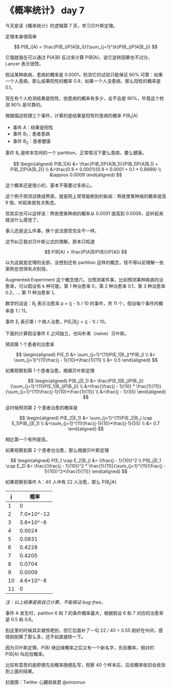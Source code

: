 # 《概率统计》 day 7

今天是读《概率统计》的逻辑第 7 天，学习贝叶斯定理。

定理本身很简单

$$
P(B_i|A) = \frac{P(B_i)P(A|B_i)}{\sum_{j=1}^{k}P(B_j)P(A|B_j)}
$$

它强就强在可以通过 P(A|B) 反过来计算 P(B|A)，说它逆转因果也不过分，Lancer 表示很赞。

假设某种疾病，患病的概率是 0.0001，检测它的试验只能保证 90% 可靠：如果一个人患病，那么结果阳性的概率 0.9，如果一个人没患病，那么阳性的概率是 0.1。

现在有个人检测结果是阳性，他患病的概率有多少，会不会是 90%，毕竟这个检测 90% 是可靠的。

根据描述梳理三个事件，计算的是结果是阳性时患病的概率 P(B<sub>1</sub>|A)

+ 事件 A：结果是阳性
+ 事件 B<sub>1</sub>：患者患病
+ 事件 B<sub>2</sub>：患者健康

事件 B<sub>i</sub> 是样本空间的一个 partition，正常情况下要么患病，要么健康。

$$
\begin{aligned}
P(B_1|A) &= \frac{P(B_1)P(A|B_1)}{P(B_1)P(A|B_1) + P(B_2)P(A|B_2)} \\
&=\frac{0.9 * 0.0001}{0.9 * 0.0001 + 0.1 * 0.9999} \\
&\approx 0.0009
\end{aligned}
$$

这个概率还是很小的，基本不需要过多担心。

这个例子把测试换成熬夜，就是网上常常能刷到的新闻：熬夜使某种病的概率提高 9 倍，听起来就有点焦虑。

但其实也可以这样说：熬夜使某种病的概率从 0.0001 提高到 0.0009，这听起来就没什么感觉了。

事儿还是这么件事，换个说法感受完全不一样。

这节纠正我对贝叶斯公式的理解，原本只知道

$$
P(B|A) = \frac{P(A|B)P(B)}{P(A)}
$$

以为这就是定理的全部，没想到还有 partition 这样的概念，怪不得以前理解一些案例总觉得有点别扭。

Augmented Experiment 这个概念很六。当预测某件事，比如预测某种疾病的治愈率，可以假设有 k 种可能，第 1 种治愈率 0，第 2 种治愈率 0.1，第 3 种治愈率 0.2，... 第 11 种治愈率 1。

数学的话说：B<sub>j</sub> 表示治愈率 p = (j - 1) / 10 的事件，共 11 个，假设每个事件的概率是 1 / 11。

事件 E<sub>i</sub> 表示第 i 个病人治愈，P(E<sub>i</sub>|B<sub>j</sub>) = (j - 1) / 10。

下面的计算假设事件 E 之间独立，也叫朴素（naive）贝叶斯。

预测第 1 个患者的治愈率

$$
\begin{aligned}
P(E_1) &= \sum_{j=1}^{11}P(E_1|B_j)*P(B_j) \\
&= \sum_{j=1}^{11}\frac{j - 1}{10}*\frac{1}{11} \\
&= 0.5
\end{aligned}
$$

如果观察到第 1 个患者治愈，根据贝叶斯定理

$$
\begin{aligned}
P(B_j|E_1) &= \frac{P(E_1|B_j)P(B_j)}{\sum_{j=1}^{11}P(E_1|B_j)P(B_j)} \\
&=\frac{\frac{j - 1}{10} * \frac{1}{11}}{\sum_{j=1}^{11}\frac{j-1}{10}*\frac{1}{11}} \\
&=\frac{j - 1}{55}
\end{aligned}
$$

这时候预测第 2 个患者治愈的概率是

$$
\begin{aligned}
P(E_2|E_1) &= \sum_{j=1}^{11}P(E_2|B_j \cap E_1)P(B_j|E_1) \\
&=\sum_{j=1}^{11}\frac{j-1}{10}*\frac{j-1}{55} \\
&= 0.7
\end{aligned}
$$

相比第一个有所提高。

如果观察到第 2 个患者也治愈，那么根据贝叶斯定理

$$
\begin{aligned}
P(E_1 \cap E_2|B_j) &= (\frac{j - 1}{10})^2 \\
P(B_j|E_1 \cap E_2) &= \frac{(\frac{j - 1}{10})^2 * \frac{1}{11}}{\sum_{j=1}^{11}(\frac{j - 1}{10})^2*\frac{1}{11}}
\end{aligned}
$$

如果观察到事件 A：40 人中有 22 人治愈，那么 P(B<sub>j</sub>|A)

|j|概率|
|--|--|
|1|0|
|2|7.0*10^-12|
|3|3.6*10^-6|
|4|0.0024|
|5|0.0831|
|6|0.4228|
|7|0.4205|
|8|0.0704|
|9|0.0009|
|10|4.6*10^-8|
|11|0|

*注：以上结果是我自己计算，不能保证 bug-free。*

事件 A 发生时，patition 6 和 7 的条件概率最大，根据假设 6 和 7 对应的治愈率是 0.5 和 0.6。

到这里的时候其实被惊艳到，但它后面补了一句 22 / 40 = 0.55 刚好在中间，感情刚刚算了那么多，还不如直接除一下。

因为贝叶斯定理，P(B) 继边缘概率之后又有一个新名字，先验概率，相对的 P(B|A) 叫后验概率。

比较有意思的是即便先验概率随便乱写，观察 40 个样本后，后验概率依旧会收敛到上面的结果。

封面图：Twitter 心臓弱眞君 @xinzoruo
